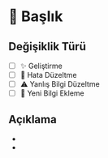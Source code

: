 # 📄 Başlık
## Değişiklik Türü
- [ ] ✨ Geliştirme
- [ ] 🐛 Hata Düzeltme
- [ ] ⚠ Yanlış Bilgi Düzeltme
- [ ] 🎀 Yeni Bilgi Ekleme

## Açıklama
- 
- 
